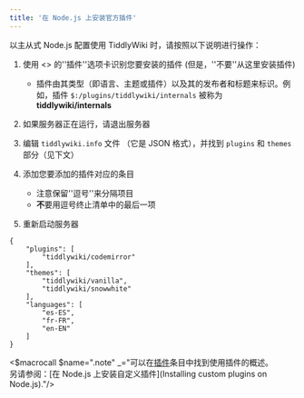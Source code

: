 ```yaml
---
title: '在 Node.js 上安装官方插件'
---
```


以主从式 Node.js 配置使用 TiddlyWiki 时，请按照以下说明进行操作：

1. 使用 <<controlPanel-plugin-link>> 的''插件''选项卡识别您要安装的插件 (但是，''不要''从这里安装插件)
    * 插件由其类型（即语言、主题或插件）以及其的发布者和标题来标识。例如，插件 `$:/plugins/tiddlywiki/internals` 被称为 **tiddlywiki/internals**

1. 如果服务器正在运行，请退出服务器

1. 编辑 `tiddlywiki.info` 文件 （它是 JSON 格式），并找到 `plugins` 和 `themes` 部分（见下文）

1. 添加您要添加的插件对应的条目
    * 注意保留''逗号''来分隔项目
    * **不**要用逗号终止清单中的最后一项

1. 重新启动服务器

```
{
	"plugins": [
		"tiddlywiki/codemirror"
	],
	"themes": [
		"tiddlywiki/vanilla",
		"tiddlywiki/snowwhite"
	],
    "languages": [
        "es-ES",
        "fr-FR",
        "en-EN"
    ]
}
```

<$macrocall $name=".note" _="可以在[插件](Plugins)条目中找到使用插件的概述。<br>另请参阅：[在 Node.js 上安装自定义插件](Installing custom plugins on Node.js)."/>

